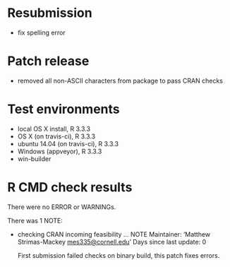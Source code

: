 # Resubmission

- fix spelling error

# Patch release

- removed all non-ASCII characters from package to pass CRAN checks

# Test environments

- local OS X install, R 3.3.3
- OS X (on travis-ci), R 3.3.3
- ubuntu 14.04 (on travis-ci), R 3.3.3
- Windows (appveyor), R 3.3.3
- win-builder

# R CMD check results

There were no ERROR or WARNINGs.

There was 1 NOTE:

* checking CRAN incoming feasibility ... NOTE
  Maintainer: ‘Matthew Strimas-Mackey <mes335@cornell.edu>’
  Days since last update: 0
  
  First submission failed checks on binary build, this patch fixes errors.
  